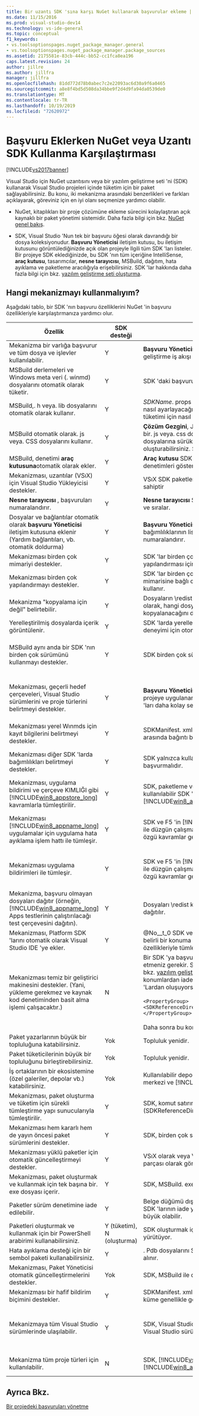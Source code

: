 ```yaml
---
title: Bir uzantı SDK 'sına karşı NuGet kullanarak başvurular ekleme | Microsoft Docs
ms.date: 11/15/2016
ms.prod: visual-studio-dev14
ms.technology: vs-ide-general
ms.topic: conceptual
f1_keywords:
- vs.toolsoptionspages.nuget_package_manager.general
- vs.toolsoptionspages.nuget_package_manager.package_sources
ms.assetid: 2175581e-83cb-444c-bb52-cc1fca8ea196
caps.latest.revision: 24
author: jillre
ms.author: jillfra
manager: jillfra
ms.openlocfilehash: 81dd772d78b0abec7c2e22093ac6d30a9f6a0465
ms.sourcegitcommit: a8e8f4bd5d508da34bbe9f2d4d9fa94da0539de0
ms.translationtype: MT
ms.contentlocale: tr-TR
ms.lasthandoff: 10/19/2019
ms.locfileid: "72620972"
---
```

# <a name="adding-references-using-nuget-versus-an-extension-sdk"></a>Başvuru Eklerken NuGet veya Uzantı SDK Kullanma Karşılaştırması
[!INCLUDE[vs2017banner](../includes/vs2017banner.md)]

Visual Studio için NuGet uzantısını veya bir yazılım geliştirme seti 'ni (SDK) kullanarak Visual Studio projeleri içinde tüketim için bir paket sağlayabilirsiniz. Bu konu, iki mekanizma arasındaki benzerlikleri ve farkları açıklayarak, göreviniz için en iyi olanı seçmenize yardımcı olabilir.

- NuGet, kitaplıkları bir proje çözümüne ekleme sürecini kolaylaştıran açık kaynaklı bir paket yönetimi sistemidir. Daha fazla bilgi için bkz. [NuGet genel bakış](http://go.microsoft.com/fwlink/?LinkId=254877).

- SDK, Visual Studio 'Nun tek bir başvuru öğesi olarak davrandığı bir dosya koleksiyonudur. **Başvuru Yöneticisi** iletişim kutusu, bu iletişim kutusunu görüntülediğinizde açık olan projeyle Ilgili tüm SDK 'ları listeler. Bir projeye SDK eklediğinizde, bu SDK 'nın tüm içeriğine IntelliSense, **araç kutusu**, tasarımcılar, **nesne tarayıcısı**, MSBuild, dağıtım, hata ayıklama ve paketleme aracılığıyla erişebilirsiniz. SDK 'lar hakkında daha fazla bilgi için bkz. [yazılım geliştirme seti oluşturma](../extensibility/creating-a-software-development-kit.md).

## <a name="which-mechanism-should-i-use"></a>Hangi mekanizmayı kullanmalıyım?
 Aşağıdaki tablo, bir SDK 'nın başvuru özelliklerini NuGet 'in başvuru özellikleriyle karşılaştırmanıza yardımcı olur.

|Özellik|SDK desteği|SDK notları|NuGet desteği|NuGet notları|
|-------------|-----------------|---------------|-------------------|-----------------|
|Mekanizma bir varlığa başvurur ve tüm dosya ve işlevler kullanılabilir.|Y|**Başvuru Yöneticisi** iletişim kutusunu kullanarak bir SDK eklersiniz ve geliştirme iş akışı sırasında tüm dosya ve işlevler kullanılabilir.|Y||
|MSBuild derlemeleri ve Windows meta veri (. winmd) dosyalarını otomatik olarak tüketir.|Y|SDK 'daki başvurular otomatik olarak derleyiciye geçirilir.|Y||
|MSBuild,. h veya. lib dosyalarını otomatik olarak kullanır.|Y|*SDKName*. props dosyası, Visual Studio 'nun Visual C++ Directory 'yi nasıl ayarlayacağını ve bu nedenle otomatik. h veya. lib dosya tüketimi için nasıl yapılacağını söyler.|N||
|MSBuild otomatik olarak. js veya. CSS dosyalarını kullanır.|Y|**Çözüm Gezgini**, JavaScript SDK başvuru düğümünü genişleterek tek bir. js veya. css dosyasını gösterebilir ve sonra bu dosyaları kaynak dosyalarına sürükleyerek `<source include/>` etiketleri oluşturabilirsiniz. SDK, F5 ve otomatik paket kurulumunu destekler.|Y||
|MSBuild, denetimi **araç kutusuna**otomatik olarak ekler.|Y|**Araç kutusu** SDK 'ları kullanabilir ve belirlediğiniz sekmelerde denetimleri gösterebilir.|N||
|Mekanizması, uzantılar (VSıX) için Visual Studio Yükleyicisi destekler.|Y|VSıX SDK paketleri oluşturmak için özel bir bildirime ve mantığa sahiptir|Y|VSıX başka bir kurulum programına katıştırılabilir.|
|**Nesne tarayıcısı** , başvuruları numaralandırır.|Y|**Nesne tarayıcısı** SDK 'larda başvuruların listesini otomatik olarak alır ve sıralar.|N||
|Dosyalar ve bağlantılar otomatik olarak **başvuru Yöneticisi** iletişim kutusuna eklenir (Yardım bağlantıları, vb. otomatik doldurma)|Y|**Başvuru Yöneticisi** iletişim kutusu, yardım BAĞLANTıLARı ve SDK bağımlılıklarının listesi Ile birlikte SDK 'ları otomatik olarak numaralandırır.|N|NuGet kendi **NuGet Paketlerini Yönet** iletişim kutusunu sağlar.|
|Mekanizması birden çok mimariyi destekler.|Y|SDK 'lar birden çok yapılandırma gönderebilir. MSBuild her proje yapılandırması için uygun dosyaları kullanır.|N||
|Mekanizması birden çok yapılandırmayı destekler.|Y|SDK 'lar birden çok yapılandırma gönderebilir. MSBuild, proje mimarisine bağlı olarak her proje mimarisi için uygun dosyaları kullanır.|N||
|Mekanizma "kopyalama için değil" belirtebilir.|Y|Dosyaların \redist veya \designtime klasöründe bırakıldığına bağlı olarak, hangi dosyaların tüketen uygulamanın paketine kopyalanacağını denetleyebilirsiniz.|N|Paket bildiriminde kopyalanacak dosyaları bildirirsiniz.|
|Yerelleştirilmiş dosyalarda içerik görüntülenir.|Y|SDK 'larda yerelleştirilmiş XML belgeleri, daha iyi bir tasarım zamanı deneyimi için otomatik olarak eklenir.|N||
|MSBuild aynı anda bir SDK 'nın birden çok sürümünü kullanmayı destekler.|Y|SDK birden çok sürümü aynı anda kullanmayı destekler.|N|Bu başvuru değildir. Projenizde aynı anda birden fazla NuGet dosyası sürümü olamaz.|
|Mekanizması, geçerli hedef çerçeveleri, Visual Studio sürümlerini ve proje türlerini belirtmeyi destekler.|Y|**Başvuru Yöneticisi** iletişim kutusu ve **araç kutusu** yalnızca bir projeye uygulanan SDK 'ları gösterir, böylece kullanıcılar uygun SDK 'ları daha kolay seçebilirler.|Y (kısmi)|Özet, hedef çerçevedir. Kullanıcı arabiriminde filtreleme yok. Yükleme sırasında bir hata döndürebilir.|
|Mekanizması yerel Wınmds için kayıt bilgilerini belirtmeyi destekler.|Y|SDKManifest. xml dosyasındaki. winmd dosyası ve. dll dosyası arasında bağıntı belirtebilirsiniz.|N||
|Mekanizması diğer SDK 'larda bağımlılıkları belirtmeyi destekler.|Y|SDK yalnızca kullanıcıya bildirir; Kullanıcı yine de onları yükleyip el ile başvurmalıdır.|Y|NuGet bunları otomatik olarak çeker; Kullanıcı bilgilendirilmez.|
|Mekanizması, uygulama bildirimi ve çerçeve KIMLIĞI gibi [!INCLUDE[win8_appstore_long](../includes/win8-appstore-long-md.md)] kavramlarla tümleştirilir.|Y|SDK, paketleme ve F5 'in [!INCLUDE[win8_appstore_short](../includes/win8-appstore-short-md.md)] kullanılabilir SDK 'lar ile düzgün çalışması için [!INCLUDE[win8_appstore_short](../includes/win8-appstore-short-md.md)] özgü kavramları iletmelidir.|N||
|Mekanizması [!INCLUDE[win8_appname_long](../includes/win8-appname-long-md.md)] uygulamalar için uygulama hata ayıklama işlem hattı ile tümleşir.|Y|SDK ve F5 'in [!INCLUDE[win8_appstore_short](../includes/win8-appstore-short-md.md)] kullanılabilir SDK 'lar ile düzgün çalışması için SDK 'ya [!INCLUDE[win8_appstore_short](../includes/win8-appstore-short-md.md)] özgü kavramlar geçirmesi gerekir.|Y|NuGet içeriği projenin bir parçası haline gelir. Özel bir F5 değerlendirmesi gerekmez.|
|Mekanizması uygulama bildirimleri ile tümleşir.|Y|SDK ve F5 'in [!INCLUDE[win8_appstore_short](../includes/win8-appstore-short-md.md)] kullanılabilir SDK 'lar ile düzgün çalışması için SDK 'ya [!INCLUDE[win8_appstore_short](../includes/win8-appstore-short-md.md)] özgü kavramlar geçirmesi gerekir.|Y|NuGet içeriği projenin bir parçası haline gelir. Özel bir F5 değerlendirmesi gerekmez.|
|Mekanizma, başvuru olmayan dosyaları dağıtır (örneğin, [!INCLUDE[win8_appname_long](../includes/win8-appname-long-md.md)] Apps testlerinin çalıştırılacağı test çerçevesini dağıtın).|Y|Dosyaları \redist klasörüne bırakırsanız, dosyalar otomatik olarak dağıtılır.|Y||
|Mekanizması, Platform SDK 'larını otomatik olarak Visual Studio IDE 'ye ekler.|Y|@No__t_0 SDK veya Windows Phone SDK 'sını belirli bir düzen ile belirli bir konuma bırakırsanız, SDK otomatik olarak tüm Visual Studio özellikleriyle tümleştirilir.|N||
|Mekanizması temiz bir geliştirici makinesini destekler. (Yani, yükleme gerekmez ve kaynak kod denetiminden basit alma işlemi çalışacaktır.)|N|Bir SDK 'ya başvursanız, çözümünüzü ve SDK 'yı ayrı ayrı iade etmeniz gerekir. SDK 'Yı, MSBuild 'in SDK 'Sı yineleme (Ayrıntılar için bkz. [yazılım geliştirme seti oluşturma](../extensibility/creating-a-software-development-kit.md)) varsayılan konumlarından farklı konumlardan iade edebilirsiniz. Alternatif olarak, özel bir konum SDK 'Lardan oluşuyorsa, proje dosyasında aşağıdaki kodu belirtebilirsiniz:<br /><br /> `<PropertyGroup>    <SDKReferenceDirectoryRoot>C:\MySDKs</SDKReferenceDirectoryRoot>   </PropertyGroup>`<br /><br /> Daha sonra bu konuma SDK 'Ları kontrol edin.|Y|Çözümü kullanıma alabilirsiniz ve Visual Studio dosyaları hemen tanır ve üzerinde davranır.|
|Paket yazarlarının büyük bir topluluğuna katabilirsiniz.|Yok|Topluluk yenidir.|Y||
|Paket tüketicilerinin büyük bir topluluğunu birleştirebilirsiniz.|Yok|Topluluk yenidir.|Y||
|İş ortaklarının bir ekosistemine (özel galeriler, depolar vb.) katabilirsiniz.|Yok|Kullanılabilir depolar, Visual Studio Galerisi, Microsoft Indirme merkezi ve [!INCLUDE[win8_appstore_long](../includes/win8-appstore-long-md.md)] içerir.|Y||
|Mekanizması, paket oluşturma ve tüketim için sürekli tümleştirme yapı sunucularıyla tümleştirilir.|Y|SDK, komut satırındaki iade edilme konumunu (SDKReferenceDirectoryRoot özelliği) MSBuild 'e iletmelidir.|Y||
|Mekanizması hem kararlı hem de yayın öncesi paket sürümlerini destekler.|Y|SDK, birden çok sürüme başvuru eklemeyi destekler.|Y||
|Mekanizması yüklü paketler için otomatik güncelleştirmeyi destekler.|Y|VSıX olarak veya Visual Studio otomatik güncelleştirme 'nin bir parçası olarak gönderilmemişse, SDK otomatik bildirimler sağlar.|Y||
|Mekanizması, paket oluşturmak ve kullanmak için tek başına bir. exe dosyası içerir.|Y|SDK, MSBuild. exe ' yi içerir.|Y||
|Paketler sürüm denetimine iade edilebilir.|Y|Belge düğümü dışında bir şey iade edemeyebilirsiniz, bu da Uzantı SDK 'larının iade yapılmadığı anlamına gelir. Uzantı SDK 'sının boyutu büyük olabilir.|Y||
|Paketleri oluşturmak ve kullanmak için bir PowerShell arabirimi kullanabilirsiniz.|Y (tüketim), N (oluşturma)|SDK oluşturmak için araç yok. Tüketim, komut satırında MSBuild 'i yürütüyor.|Y||
|Hata ayıklama desteği için bir sembol paketi kullanabilirsiniz.|Y|. Pdb dosyalarını SDK 'ya düşürürsanız dosyalar otomatik olarak alınır.|Y||
|Mekanizması, Paket Yöneticisi otomatik güncelleştirmelerini destekler.|Yok|SDK, MSBuild ile düzeltilir.|Y||
|Mekanizması bir hafif bildirim biçimini destekler.|Y|SDKManifest. xml pek çok özniteliği destekler, ancak küçük bir alt küme genellikle gereklidir.|Y||
|Mekanizmaya tüm Visual Studio sürümlerinde ulaşılabilir.|Y|SDK, Visual Studio Express ile [!INCLUDE[vsUltLong](../includes/vsultlong-md.md)] arasında tüm Visual Studio sürümlerini destekler.|Y|NuGet, tüm Visual Studio sürümlerini destekler, [!INCLUDE[vsUltLong](../includes/vsultlong-md.md)] ile hızlı bir şekilde ilerleyin.|
|Mekanizma tüm proje türleri için kullanılabilir.|N|SDK, [!INCLUDE[vs_dev11_long](../includes/vs-dev11-long-md.md)] başlayan [!INCLUDE[win8_appname_long](../includes/win8-appname-long-md.md)] uygulamaları destekler.|N|İzin verilen projelerin bir listesini gözden geçirebilirsiniz.|

## <a name="see-also"></a>Ayrıca Bkz.
 [Bir projedeki başvuruları yönetme](../ide/managing-references-in-a-project.md)
